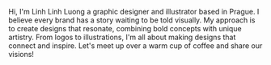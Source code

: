 Hi, I'm Linh Linh Luong a graphic designer and illustrator based in Prague. 
I believe every brand has a story waiting to be told visually. 
My approach is to create designs that resonate, combining bold concepts with unique artistry.
From logos to illustrations, I'm all about making designs that connect and inspire. 
Let's meet up over a warm cup of coffee and share our visions!


